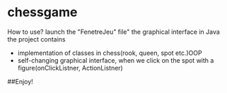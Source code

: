 # chessgame
How to use?
launch the "FenetreJeu" file" the graphical interface in Java
the project contains
<ul>
  <li>implementation of classes in chess(rook, queen, spot etc.)OOP</li>
  <li>self-changing graphical interface, when we click on the spot with a figure(onClickListner, ActionListner)</li>
</ul>
##Enjoy!

